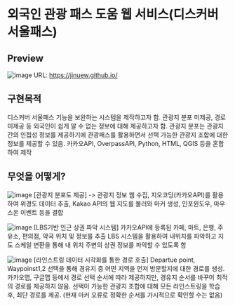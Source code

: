 # 외국인 관광 패스 도움 웹 서비스(디스커버 서울패스)

## Preview

![image](https://github.com/jinuew/jinuew.github.io/assets/141210846/064f742a-a713-41a1-b657-487fa7ed8128)
URL: https://jinuew.github.io/


## 구현목적
디스커버 서울패스 기능을 보완하는 시스템을 제작하고자 함.
관광지 분포 미제공, 경로 미제공 등 외국인이 쉽게 알 수 없는 정보에 대해 제공하고자 함.
관광지 분포는 관광지 간의 인접성 정보를 제공하기에 관광패스를 활용하면서 선택 가능한 관광지 조합에 대한 정보를 제공할 수 있음.
카카오API, OverpassAPI, Python, HTML, QGIS 등을 혼합하여 제작

## 무엇을 어떻게?
![image](https://github.com/jinuew/jinuew.github.io/assets/141210846/3a3b698d-fd72-47af-9363-55436f6e048a)
[관광지 분포도 제공]
-> 관광지 정보 웹 수집, 지오코딩(카카오API)를 활용하여 위경도 데이터 추출, Kakao API의 웹 지도를 불러와 마커 생성, 인포윈도우, 마우스온 이벤트 등을 결합

![image](https://github.com/jinuew/jinuew.github.io/assets/141210846/80eda2aa-c887-4c9d-b44b-c54ac86ee962)
[LBS기반 인근 상권 파악 시스템]
카카오API에 등록된 카페, 마트, 은행, 주유소, 편의점, 약국 위치 및 정보를 추출
LBS 시스템을 활용하여 내위치를 파악하고 지도 스케일 변환을 통해 내 위치 주변의 상권 정보를 파악할 수 있도록 함

![image](https://github.com/jinuew/jinuew.github.io/assets/141210846/692124b9-571d-4838-9f06-b6531baa7c7e)
[라인스트링 데이터 시각화를 통한 경로 호출]
Departue point, Waypoinst1,2 선택을 통해 경유지 중 어떤 지역을 먼저 방문할지에 대한 경로를 생성.
카카오맵, 구글맵 등에서 경로 선택 순서에 따라 제공하지만, 경유지 순서를 바꾸어 최적의 경로를 제공하지 않음.
선택이 가능한 관광지 조합에 대해 모든 라인스트링을 학습 후, 최단 경로를 제공. (현재 마커 오류로 정확한 순서를 가시적으로 확인할 수는 없음)
